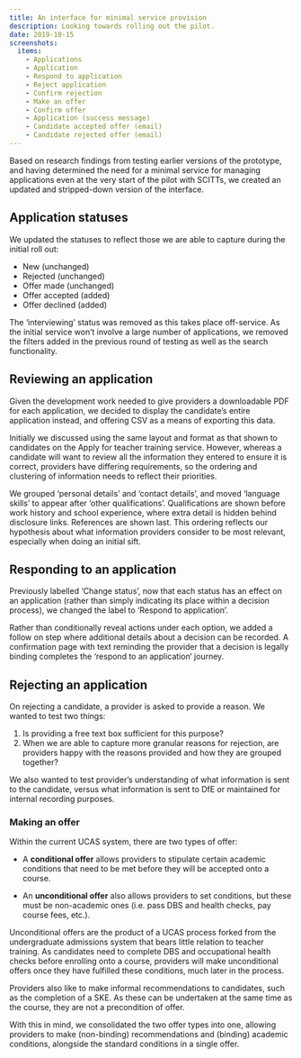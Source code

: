 ```yaml
---
title: An interface for minimal service provision
description: Looking towards rolling out the pilot.
date: 2019-10-15
screenshots:
  items:
    - Applications
    - Application
    - Respond to application
    - Reject application
    - Confirm rejection
    - Make an offer
    - Confirm offer
    - Application (success message)
    - Candidate accepted offer (email)
    - Candidate rejected offer (email)
---
```


Based on research findings from testing earlier versions of the prototype, and having determined the need for a minimal service for managing applications even at the very start of the pilot with SCITTs, we created an updated and stripped-down version of the interface.

## Application statuses

We updated the statuses to reflect those we are able to capture during the initial roll out:

- New (unchanged)
- Rejected (unchanged)
- Offer made (unchanged)
- Offer accepted (added)
- Offer declined (added)

The ‘interviewing’ status was removed as this takes place off-service. As the initial service won’t involve a large number of applications, we removed the filters added in the previous round of testing as well as the search functionality.

## Reviewing an application

Given the development work needed to give providers a downloadable PDF for each application, we decided to display the candidate’s entire application instead, and offering CSV as a means of exporting this data.

Initially we discussed using the same layout and format as that shown to candidates on the Apply for teacher training service. However, whereas a candidate will want to review all the information they entered to ensure it is correct, providers have differing requirements, so the ordering and clustering of information needs to reflect their priorities.

We grouped ‘personal details’ and ‘contact details’, and moved ‘language skills’ to appear after ‘other qualifications’. Qualifications are shown before work history and school experience, where extra detail is hidden behind disclosure links. References are shown last. This ordering reflects our hypothesis about what information providers consider to be most relevant, especially when doing an initial sift.

## Responding to an application

Previously labelled ‘Change status’, now that each status has an effect on an application (rather than simply indicating its place within a decision process), we changed the label to ‘Respond to application’.

Rather than conditionally reveal actions under each option, we added a follow on step where additional details about a decision can be recorded. A confirmation page with text reminding the provider that a decision is legally binding completes the ‘respond to an application‘ journey.

## Rejecting an application

On rejecting a candidate, a provider is asked to provide a reason. We wanted to test two things:

1. Is providing a free text box sufficient for this purpose?
2. When we are able to capture more granular reasons for rejection, are providers happy with the reasons provided and how they are grouped together?

We also wanted to test provider’s understanding of what information is sent to the candidate, versus what information is sent to DfE or maintained for internal recording purposes.

### Making an offer

Within the current UCAS system, there are two types of offer:

- A **conditional offer** allows providers to stipulate certain academic conditions that need to be met before they will be accepted onto a course.

- An **unconditional offer** also allows providers to set conditions, but these must be non-academic ones (i.e. pass DBS and health checks, pay course fees, etc.).

Unconditional offers are the product of a UCAS process forked from the undergraduate admissions system that bears little relation to teacher training. As candidates need to complete DBS and occupational health checks before enrolling onto a course, providers will make unconditional offers once they have fulfilled these conditions, much later in the process.

Providers also like to make informal recommendations to candidates, such as the completion of a SKE. As these can be undertaken at the same time as the course, they are not a precondition of offer.

With this in mind, we consolidated the two offer types into one, allowing providers to make (non-binding) recommendations and (binding) academic conditions, alongside the standard conditions in a single offer.
